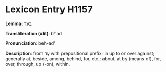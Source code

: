 # Lexicon Entry H1157

**Lemma**: בְּעַד

**Transliteration (xlit)**: bᵉʻad

**Pronunciation**: beh-ad'

**Description**:
from עַד with prepositional prefix; in up to or over against; generally at, beside, among, behind, for, etc.; about, at by (means of), for, over, through, up (-on), within.
